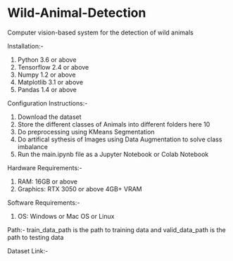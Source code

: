 # Wild-Animal-Detection
Computer vision-based system for the detection of wild animals 

Installation:-
1) Python 3.6 or above
2) Tensorflow 2.4 or above
3) Numpy 1.2 or above
4) Matplotlib 3.1 or above
5) Pandas 1.4 or above

Configuration Instructions:-
1) Download the dataset
2) Store the different classes of Animals into different folders here 10
3) Do preprocessing using KMeans Segmentation
4) Do artifical sythesis of Images using Data Augmentation to solve class imbalance
5) Run the main.ipynb file as a Jupyter Notebook or Colab Notebook

Hardware Requirements:-
1) RAM: 16GB or above
2) Graphics: RTX 3050 or above 4GB+ VRAM

Software Requirements:-
1) OS: Windows or Mac OS or Linux

Path:- train_data_path is the path to training data and valid_data_path is the path to testing data

Dataset Link:-

